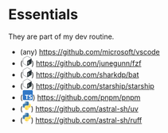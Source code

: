 # Essentials

They are part of my dev routine.

- (any) https://github.com/microsoft/vscode
- (<img src="assets/bash-logo.png" style="height:20px;" />) https://github.com/junegunn/fzf
- (<img src="assets/bash-logo.png" style="height:20px;" />) https://github.com/sharkdp/bat
- (<img src="assets/bash-logo.png" style="height:20px;" />) https://github.com/starship/starship
- (<img src="assets/ts-logo.png" style="height:20px;" />)  https://github.com/pnpm/pnpm
- (<img src="assets/python-logo.png" style="height:20px;" />) https://github.com/astral-sh/uv
- (<img src="assets/python-logo.png"  style="height:20px;" />) https://github.com/astral-sh/ruff
